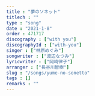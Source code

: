 ```yaml
---
title : "夢のソネット"
titlech : ""
type : "song"
date : "2021-1-8"
order : 471717
discography : ["with you"]
discographyId : ["with-you"]
singer : ["林原めぐみ"]
songwriter : ["渡辺なつみ"]
lyricwriter : ["岡崎律子"]
arranger : ["長谷川智樹"]
slug : "/songs/yume-no-sonetto"
tags : []
remarks : ""
---
```


